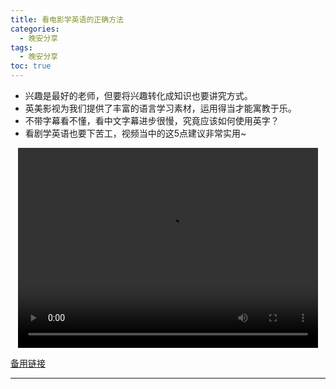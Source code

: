 ```yaml
---
title: 看电影学英语的正确方法
categories:
  - 晚安分享
tags:
  - 晚安分享
toc: true 
---
```



- 兴趣是最好的老师，但要将兴趣转化成知识也要讲究方式。
- 英美影视为我们提供了丰富的语言学习素材，运用得当才能寓教于乐。
- 不带字幕看不懂，看中文字幕进步很慢，究竟应该如何使用英字？
- 看剧学英语也要下苦工，视频当中的这5点建议非常实用~

<p style="text-align:center">
   <video width="480" height="320" controls>
       <source src="/video/43.mp4">
   </video>
</p>
 <p><a href="/video/43.mp4">备用链接</a></p>
 
---






